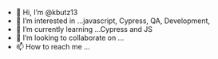- 👋 Hi, I’m @kbutz13
- 👀 I’m interested in ...javascript, Cypress, QA, Development, 
- 🌱 I’m currently learning ...Cypress and JS
- 💞️ I’m looking to collaborate on ...
- 📫 How to reach me ...

<!---
kbutz13/kbutz13 is a ✨ special ✨ repository because its `README.md` (this file) appears on your GitHub profile.
You can click the Preview link to take a look at your changes.
--->
